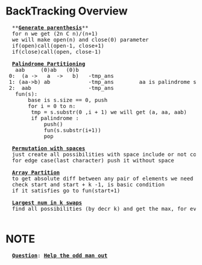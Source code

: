 # BackTracking Overview
  <pre>
  **<b><a href="https://github.com/teja963/DSA_All_Models/blob/master/BackTracking/3.%20generate%20parenthesis.cpp">Generate parenthesis</a></b>**
  for n we get (2n C n)/(n+1)
  we will make open(n) and close(0) parameter
  if(open)call(open-1, close+1)
  if(close)call(open, close-1)
   
  <b><a href="https://github.com/teja963/DSA-and-MYSQL/blob/master/BackTracking/4.%20Palindrome%20Partitioning.cpp">Palindrome Partitioning</a></b>
   aab     (0)ab   (0)b
 0:  (a ->   a  ->   b)   -tmp_ans
 1: (aa->b) ab            -tmp_ans        aa is palindrome so it will go into fun and get b
 2:  aab                  -tmp_ans
   fun(s):
	   base is s.size == 0, push
	   for i = 0 to n:
	   	tmp = s.substr(0 ,i + 1) we will get (a, aa, aab)
	   	if palindrome :
	   	    push()
	   		fun(s.substr(i+1))
	   		pop
	   		
  <b><a href="https://github.com/teja963/Advanced-DSA/blob/master/BackTracking/7.%20Permuation%20with%20spaces.cpp">Permutation with spaces</a></b>
  just create all possibilities with space include or not condition
  for edge case(last character) push it without space 
  
  <b><a href="https://github.com/teja963/Advanced-DSA/blob/master/BackTracking/6.%20Array%20Partition.cpp">Array Partition</a></b>
  to get absolute diff between any pair of elements we need to sort
  check start and start + k -1, is basic condition
  if it satisfies go to fun(start+1)
  
  <b><a href="https://github.com/teja963/Advanced-DSA/blob/master/BackTracking/9.%20Largest%20number%20in%20k%20swaps.cpp">Largest num in k swaps</a></b>
  find all possibilities (by decr k) and get the max, for every combination recursively 
  </pre>
# NOTE
  <pre>
  <b><a href="https://practice.geeksforgeeks.org/problems/help-the-old-man3848/1">Question</a></b>: <b><a href="https://github.com/teja963/Advanced-DSA/blob/master/BackTracking/8.%20Help%20the%20odd%20man%20out.cpp">Help the odd man out</a></b>
  </pre>
